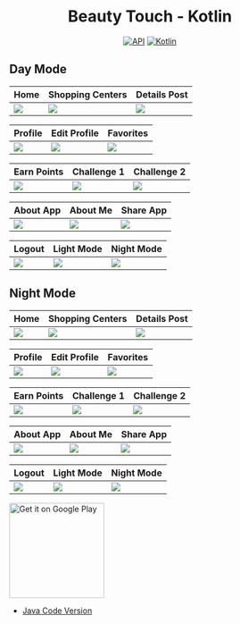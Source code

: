 <h1 align="center">Beauty Touch - Kotlin</h1>

<p align="center">
  <a href="https://android-arsenal.com/api?level=24"><img alt="API" src="https://img.shields.io/badge/API-24%2B-brightgreen.svg?style=flat"/></a>
  <a href="https://kotlinlang.org"><img alt="Kotlin" src="https://img.shields.io/badge/Kotlin-1.9.22-blue"/></a>
</p>

## Day Mode

Home | Shopping Centers | Details Post
--- | --- | --- | 
![](https://blogger.googleusercontent.com/img/a/AVvXsEg7w22TCSmEZCSoY_ezSvl_QuSs2580dISHFHfJ0ep_8aZzZcAirjxCX9UBAxIYDszxC6mZUB38hsa-2sgSDREtJMfHhHNPYiLLXqgOkD9yUHBgrUAH-mECyq7M1wtHdpk2Cv-f2ZIBxHQpME_2UbuvnJFgxOo2lgaP6-a5RXM8qT5BtLFYheykibM4eQ) | ![](https://blogger.googleusercontent.com/img/a/AVvXsEhVgwN74RERXEIKHb-pRcuIP1REdMGNOPm3BiWXyvnGcxwlGvtY7wSBC9Wq1UKyszi4gV1KXs1wk5tEfRjcf4_6nclysEFQuNFWGkQY7OI2uWEB7yrm-cmWOhj3g-BT0v6xGAl5qqO2_SNYJXJjXpA5GPpYqoCQc_hvAcJa0zM15ejSWYyamzU7MNBfzg) | ![](https://blogger.googleusercontent.com/img/a/AVvXsEizoYZKz2cy1RYWTCsSxWb7eWVx5_TPu_RZXT9w98gdveELSg3lMHq4I9yoH2qxswoIQgN6PLJTQ1Wdzb4tQG-13RtAidxl-sKbeZwXK1DHczkjmwtg-VEc6JXvbT27BxYkqEJztG-K6Ym9XzZtKr_OGPVE4JEcejWuQhSM4lEzOeg6RwmunTx3iLN2nw) | 

Profile | Edit Profile | Favorites 
--- | --- | --- | 
![](https://blogger.googleusercontent.com/img/a/AVvXsEi1HkdS-JGm0RYRKc5N8gtQeY28U9DiDuKgNIPUPau3QD2aKWG20PcOdgIsPKX-fYKm5hMdCFoFhZgaSceHaXq3nlbigNpNDsvqBudP-pV-goGwiJnMXM3v_QKXSed3W5G54MUATy5tDoBrNe1zenLXurEy8JtaWRLawXIH_5KTwq5ULvcRAK_JcOHZWw) | ![](https://blogger.googleusercontent.com/img/a/AVvXsEgyXPIggvyaOI6HAIHVSbcGoZv5J0LaiJbwsyp_H4y_THMfH23YTbQM5-QISpYjftXtJnVZA5Ik7rgJOvegONY45l4fiqVsdNoKy9KOfOiv_KCKkCXkl0GqKwvzkSVRHMPmmqUEO8W2JKaRaW_qELFU7RGlxbMpUCO47c7wBE4FSxZjhQqV2AekJ4O8mA) | ![](https://blogger.googleusercontent.com/img/a/AVvXsEjdz4oBu3Gn-OVfXesiN-A1KISD6ok2salEDHmqwMTdrO9qk1UoBLFPq2pRTwtwyTguf-Ov-9GZK7t-zDLU9eP4vr359iqfwVIzETzJY4AOXhNze2Lh6-jEiXiKZzlPRooDkokwWm-fwQYAWjIUrrWUjBQLjXnuLVRd3_Qw29kX1CvAtyWi_C493Q6jbA) | 

Earn Points | Challenge 1 | Challenge 2 
--- | --- | --- | 
![](https://blogger.googleusercontent.com/img/a/AVvXsEiPHsk9gJJM8zUjv96UsddaOLXw-_QJbjVVrB2gcsxsVvZ4DIRAKfx3bq1L12cAuoWI6KvlPq8_60iXTkgwE5XMJbhbvsb5UKd7PpNa3lileDM4R4fjl7Csxa5NqxISWIfTbqJ0YSudgvcrXekuMlkYHvtXAMWJRH7MC_gBV7A1NRGOT5O-O8CsvwTuMg) | ![](https://blogger.googleusercontent.com/img/a/AVvXsEi9kXeBGcoWAkNCZMXL8YiZoxNq1IR1BwJ7f2Jyx957QHWWlJXcnPXN87HW5ZF7XCj5MT8FtLfEbvYpQGGnmQ8num0p2NiFtzNKcxax4vj7FfyFghPg36bY5nRuKrwieljwt7cQfhZxOTR7ibI9_16JadPSNn3YpqI-TiLWkW-q6laBLXK95b5Rm3NT1g) | ![](https://blogger.googleusercontent.com/img/a/AVvXsEh-ebsUV3_hp24v-REsQpuYgE3CGeSplHtYRWVJz6qypFXpRUDr7h19Xx7Xkrx9OmzmSZoraINcUdxR6-Pfg3KY8RI6maT0WI3_mqDbzhqMvP2cisYvDrid_l0uG50f13PySDsYmkJNMyPc5wHT_61y48ftBfI6ndUY9YAjjH8nnUtYxL4utcFUvPiPxQ) | 

About App | About Me | Share App 
--- | --- | --- | 
![](https://blogger.googleusercontent.com/img/a/AVvXsEgeRRnvgYZ0Vf5pzDC2ObhUzTWKe76eo4uGRn0fvSdmyUxH6OGld3ScElXrpPhkph7DCCvdenpNa4t11QjC5xTK2SPuBK7qlf7g1MDScM-wgpCnZ9QLFs7s_w7zPNvxQrH_9gAt3rzf8W--CBuua3JudPcEpJzv7rS1uYKR8ZyswgDXqsefdNJubI4ANw) | ![](https://blogger.googleusercontent.com/img/a/AVvXsEj9beCX7b50jbIaZRCjDM5IFWlIS3_SoDrcslwy2HBz0C5u-O7xgfI7AEahp3x_tRaRdtZTMXDV6aTg5PlyKaEL5m-XnUIE0jjMgM7JssBJ-8JNr2r2IKGRSyLl8a8GGIdR5QSVp28qx3BozPwCpjoYJGaYwLvmsxY4RDtej4fMJKVXgFb6Xu6xn9qEYA) | ![](https://blogger.googleusercontent.com/img/a/AVvXsEiIEm8juWMAzlvl1aEc4zcAxC2JoDDjVyAOCbgXYbzUPvrwjz_dMf-CHBBLs1yAAuxCGVaQe_YNvxvOOIR2Q4pypqqFYGO3V_3P_JrRTAWiiPdl95SgQgu45NlrGrJUxwnge67t2QFvCfwbtSt7A4WDda_TiSOHWyWFmFwdraQT6FCJGiD6uUzSXypE6w) | 

Logout | Light Mode | Night Mode 
--- | --- | --- | 
![](https://blogger.googleusercontent.com/img/a/AVvXsEgQ-F7ox0JOIzKzY2qzHYT3qlt8tlNKSCZf9x_IE4XkhHIojYiXwWVECxwn5U8zRY-vUWnsxNx8E51hRQN9f6gSFcoGNzCVYfi1NOP-MZG0D5d6CfolbNV9w33X-AvyjhzkxxkAt9AMIdFgGJsHlqancAXkvDgMXqPZPYvEODI1tbGMa0k5KVuBdAmG8Q) | ![](https://blogger.googleusercontent.com/img/a/AVvXsEiGyKptNMzQ5t-15iweyVyqlWjj6kVgNHyUI4y2txonoZbhksBmHFwHMoWuA5LzUJZWh9wLT1Fdho19ryubQAJkW2wBUzJc_vn2vhi6tadLT679jV13eTXnajHMzgR8tyPW40x7nGrALgzshC9_nClpUhP9XmQOKae5bFjS6qvEJVYIGM6DRATkVQikNw) | ![](https://blogger.googleusercontent.com/img/a/AVvXsEhM0ET03hCWXU0uLeYlT3oRG8VKElcy8Ve-yZF_6nA4CA91G1uvnhSypWoX-6mRr9jC2_DVq-mMwMCJXHkk7Wr-DZgOp1SmzcRO_CKLSzGiwm6EFTUBTvYLerrgsPdfxnuFWpF6jfo8FlzvNYGatuSjsKs2T8NzPhVLosTMGIQfyod75K4aCuy4Y_dziQ) | 

## Night Mode

Home | Shopping Centers | Details Post
--- | --- | --- | 
![](https://blogger.googleusercontent.com/img/a/AVvXsEhfF58ofdrC0wYotkDJXnNtCTSVmWa_r5QpIZqcAIVUZK77Iggn6bN6Pgk1W1o3FqvTEKcG0jJur3fHONDD7a9dlBqxkzgEiI_NoK1u9wUxon8ZmI3Jm2kQ9poeIlo8BeVEQ-lmLKtcA0-soMQAVNt3TR3u-briu_DIC3TwkeBoda46NK1y-wjAslOpkw) | ![](https://blogger.googleusercontent.com/img/a/AVvXsEjaxci45r2boJZ3R4bw0dSCoDsgQI7U1wHjolJ616Ges0gXwlVv6lVhzNF-k-l6l4O_aYGNu9-8PtxIqZv-gR3CiJjTxdEiFdT14AwY1RTNM7RfN9XtHNmOFGhK_Nxtqt7gX9zqG35S0ELSOW-EYXpVzw7JsvMKIyfjh6q6nJkOO1YePzlE0j7YCdP5Ww) | ![](https://blogger.googleusercontent.com/img/a/AVvXsEjPWNWNk_Q8TDnLryfT65k4L-faJUHxvY7naybM73WqnKPAh3oljgp5Bm-5dyChFYClx80TDCD5mxJu_JRaRdF0aBpyTa-8WHeJX8skfq1OKdoBWOD9E-k1BgpqHOGkpG-BzU7rvZ7xkessYGrCzDz27gJpwj7QfVrZZZan2YfL4VH7W5mjBZ6ztqgsVA) | 

Profile | Edit Profile | Favorites 
--- | --- | --- | 
![](https://blogger.googleusercontent.com/img/a/AVvXsEhZsFGPKFhUe0FDAbIzBCxjpr5yQBHGBnDxQ-ZHrrwYtn9QOtHQR9xj7pbocI5KwUiDwHdFVG5hCQ-3wZqfr4mrW2mW9tofldF2RIQHMYjBxe3QHx5B16M0FlMfYzKNbqcn4we5lsS77oRYRIVOeFyaRWaUxORCYox9jTS02CuoFLTNa-fbUkwVEXEc7w) | ![](https://blogger.googleusercontent.com/img/a/AVvXsEgk5Ie8p9EUXUWuNVazooWbOfTmiKeIbY40CeEVmrB8npEGXHehl4Q3xUi05RdO2R2Mtvo2sMcuKM-zSxJ1sp2OJgG60c4YI7atcgCo4RopWqH-mB6c6Rms2Aze0s1Vm0H22_ItWond-28mQSLz6xGXa03FVerCM4Dhvi-ZoqnCaMKXK-EQw1-fzXEkqA) | ![](https://blogger.googleusercontent.com/img/a/AVvXsEhhzSiOGZEjnjwFr1roKUIFavjd4-kP7XZ4H0FA8K9dn1T4pBF3HYmtwL2yOJmoJt1B2Dcv28iEhjxzEkx8QrIvwupBGd7_nbisvi1YcqGxicQ9P-ugyPqut4hAqPb1fzY8kyYjBrD6TsdwHPGcq3q3OYpIngwKL0kpRgjpEGXdAnvuBmvKt1T48sRh_w) | 

Earn Points | Challenge 1 | Challenge 2 
--- | --- | --- | 
![](https://blogger.googleusercontent.com/img/a/AVvXsEgxV4hW8L1zgKlGQ1e5dvrZKHxIaj1EQMrj1Mh_2smY5yn6MciNnmC93IDXoURFdhylgqCTP3McHUd67d64k9p67D6g01GF4WKpP4AG9-j7wvEsRt5SYlatpfmY3yy8hPTmBVb80sa4-bFYcvhpkUL_xj93D4f2JY9jp61KQWzvv8C9aqFJAyA0odp9Cw) | ![](https://blogger.googleusercontent.com/img/a/AVvXsEhth8AKqgR0rxyzYRlKUCl2fxiQ9stV_ILHLFAEUM2C-onR5Ut8Pxl2tgmgy-8uTuiR0EyasSJ2K6rOtoOrrkwgUAKNRkGqo8vW9RhxpB9QjY1OO7MtqcRrixL02EfVVLwttBYZpz45eMzOfI54usZcTIeK8lqguNxxIo09vQwEDuPIn-EUrHwsC7iQeA) | ![](https://blogger.googleusercontent.com/img/a/AVvXsEjxF5hEr-5jYRm-FEG3QKJciHakIQxsEzypvuBskh18sZIe2lB4dcr4-IUFhNuLix7poHNjQZKim7JVbWRRimsNPRKb2D_U-VZvgd3Azx_bHOCurTz7-y2pX3ovh-DPrsYsaCMPXCTVBVQTlO05paYPswjhDCV75Pzi9CJPNBdOuHQmjiamFZFA51O15w) | 

About App | About Me | Share App 
--- | --- | --- | 
![](https://blogger.googleusercontent.com/img/a/AVvXsEhItyEc_3H4Qpyk9lteiSTDrpGG-9-bmOw8qnn47XxMwe3H85QAesaUZx9USGEEwnByPWg5oz3ZRoMietv0Q7e21ipAOo8CbAnXtcqfHeVw6PGqDb_GNr8r4M4yGksUydeBA6DFnWJ442fQXlrbJu146wvc0_e-JnYRseN8A-PbHi0W7lwtfS9LsV71HQ) | ![](https://blogger.googleusercontent.com/img/a/AVvXsEgBzX9CzuwgHkpqMJ3JZZbGjj-OQoZ9F8xtt9JbRALUpVoZA9wAkOF_TYR6BxGNyM822Vo9TUvr_HS7sWCgu8_GcbidoYjIEt6cGRrdOvkVuAMRbZge1LGOAO-ur0kEm6--dbAybBJZ9p7kkQCsTBJ7IJeupg7pGFoyGSZ0YRdW68D2s0wVgA0fgrCZgg) | ![](https://blogger.googleusercontent.com/img/a/AVvXsEgAVnwaR9Uj44IQf5xB8VBMJGJWjiNYPe03cpj-6vL0CT1map0rB59Mu80FVvpLcsmWDvXNRQhDNBgCK6L6ZbYG53GNl9A_koZiVU4YsiyNxbEUolqWt91QwFHr-nRPSv7JqIOWyA3727fRC1vaBXrQ3YOUgyJXFWGATRf-rHrkRtmanAYe_hJAJWcpaQ) | 

Logout | Light Mode | Night Mode 
--- | --- | --- | 
![](https://blogger.googleusercontent.com/img/a/AVvXsEj6HtmSueSnL_QgYPC_ZIrJHxy1FlXjLpYQO1H2WlsbXcZA2DwVVCpsg02z8hbSNHUGoQ4BltWvmLaUEOlm5BpEbSM3l3sJ-OSX1JEKkNpyrPPmbebUIGoUgJBnpF-MJ6NmOv7HDWaK4mbg1EA2UdESB1Yz4N8wNdsVjRT13jtCQHFZRq3399fbM4dOMQ) | ![](https://blogger.googleusercontent.com/img/a/AVvXsEimrWXz1aiCGksR0fqKAQNKckgqAR7-6_t7Tcqm3IsLTPFyJtAHdZBiR-Gyr6z_vLjWB8u2wVP0SusPb8fIRiBtufJOESBVJh_meWs_8MUH0laJmdGpTc1WQc6BIbftMilVZ6hxUhS7u-Yz5CqQLt5uZT9UG-YfHnMEZpq8A4ff7vDIZD5gWtcx-uOB6w) | ![](https://blogger.googleusercontent.com/img/a/AVvXsEhqcC1Qfa7uL_0s1E2YeKOsM3ChxjlO5uarzrYBcQIYSxCHVvKnm74B_6JdELDAihG6PTJzhWY7gnBG5u2OZkNFVByUuqM2kXyxSbvu4xDvm_-w_nPRQxHTJbNkckyeKoYoil1IRFSk7d35jlDbOI4U174s1PrAj_6KSiJ7Ra2MHkscUxnYXEBrHuSlNA) | 

<a href='https://play.google.com/store/apps/details?id=com.mohammaddeeb.beautytouch'><img alt='Get it on Google Play' src='https://play.google.com/intl/en_us/badges/images/generic/en_badge_web_generic.png' width="170px"/></a>
<br />

- [Java Code Version](https://github.com/selimdawa/BeautyTouch/)
